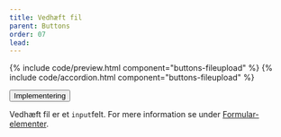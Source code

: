 ```yaml
---
title: Vedhæft fil
parent: Buttons
order: 07
lead: 
---
```

{% include code/preview.html component="buttons-fileupload" %}
{% include code/accordion.html component="buttons-fileupload" %}
<div class="accordion-bordered">
  <button class="button-unstyled accordion-button" aria-expanded="false" aria-controls="tech-filebutton">
    Implementering
  </button>
  <div id="tech-filebutton" class="accordion-content">
    <section>
      <p>Vedhæft fil er et <code>input</code>felt. For mere information se under <a href="/dkfds-docs/komponenter/form-controls/#vedhæft-fil">Formular-elementer</a>.</p>
    </section>
  </div>
</div>
